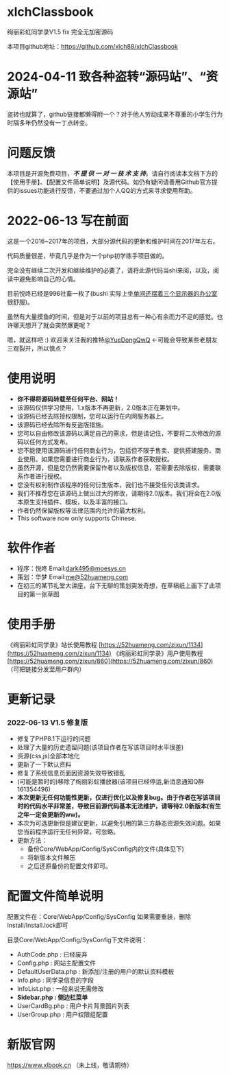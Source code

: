 # xlchClassbook
绚丽彩虹同学录V1.5 fix 完全无加密源码

本项目github地址：https://github.com/xlch88/xlchClassbook

# 2024-04-11 致各种盗转“源码站”、“资源站”
盗转也就算了，github链接都懒得附一个？对于他人劳动成果不尊重的小学生行为时隔多年仍然没有一丁点转变。

# 问题反馈
本项目是开源免费项目，_**不 提 供 一 对 一 技 术 支 持**_。请自行阅读本文档下方的【使用手册】、【配置文件简单说明】及源代码。如仍有疑问请善用Github官方提供的issues功能进行反馈，不要通过加个人QQ的方式来寻求使用帮助。

# 2022-06-13 写在前面
这是一个2016~2017年的项目，大部分源代码的更新和维护时间在2017年左右。

代码质量很差，毕竟几乎是作为一个php初学练手项目做的。

完全没有继续二次开发和继续维护的必要了，请将此源代码当shi来阅，以及，阅读中避免影响自己的心情。

目前悦咚已经是996社畜一枚了(bushi 实际上坐[单间还摆着三个显示器的办公室](https://twitter.com/YueDongQwQ/status/1523598759682138112)很舒服)。

虽然有大量摸鱼的时间，但是对于以前的项目总有一种心有余而力不足的感觉。也许哪天想开了就会突然爆更呢？

嗯，就这样吧 :) 欢迎来关注我的推特[@YueDongQwQ](https://twitter.com/YueDongQwQ) <-可能会导致某些老朋友三观裂开，所以慎点？

# 使用说明
 - **你不得将源码转载至任何平台、网站！**
 - 该源码仅供学习使用，1.x版本不再更新，2.0版本正在筹划中。
 - 该源码已经去除授权限制，您可以运行在内网服务器上。
 - 该源码已经去除所有反盗版措施。
 - 您可以自由修改该源码以满足自己的需求，但是请记住，不要将二次修改的源码以任何方式发布。
 - 您不能使用该源码进行任何商业行为，包括但不限于售卖、提供搭建服务、商业使用。如果您需要进行商业行为，请联系作者获取授权。
 - 虽然开源，但是您仍然需要保留作者以及版权信息，若需要去除版权，需要联系作者进行授权。
 - 您没有权利制作该程序的任何衍生版本，我们也不接受任何该类请求。
 - 我们不推荐您在该源码上做出过大的修改，请期待2.0版本。我们将会在2.0版本原生支持插件、模板，以及丰富的接口。
 - 作者仍然保留版权等法律范围内允许的最大权利。
 - This software now only supports Chinese.
 
# 软件作者
 - 程序：悦咚   Email:dark495@moesys.cn
 - 策划：华梦   Email:me@52huameng.com
 - 在初三的某节礼堂大讲座，台下无聊的策划突发奇想，在草稿纸上画下了此项目的第一张草图

# 使用手册
《绚丽彩虹同学录》站长使用教程 [https://52huameng.com/zixun/1134](https://52huameng.com/zixun/1134)
《绚丽彩虹同学录》用户使用教程 [https://52huameng.com/zixun/860](https://52huameng.com/zixun/860) （可把链接分发至用户群内）

# 更新记录
### 2022-06-13 V1.5 修复版
 - 修复了PHP8.1下运行的问题
 - 处理了大量的历史遗留问题(该项目作者在写该项目时水平很差)
 - 资源(css,js)全部本地化
 - 更新了一下默认资料
 - 修复了系统信息页面因资源失效导致错乱
 - (可能是暂时的)移除了绚丽彩虹播放器(该项目已经停运,新消息通知Q群161354496)
 - **本次更新无任何功能性更新，仅进行优化以及修复bug。由于作者在写该项目时的代码水平非常差，导致目前源代码基本无法维护，请等待2.0新版本(有生之年一定会更新的ww)。**
 - 本次为可选更新但是建议更新，以避免引用的第三方静态资源失效问题。如果您当前程序运行无任何异常，可忽略。
 - 更新方法：
    - 备份Core/WebApp/Config/SysConfig内的文件(具体见下)
    - 将新版本文件解压
    - 之后还原备份的配置文件即可。

# 配置文件简单说明
配置文件在：Core/WebApp/Config/SysConfig
如果需要重装，删除Install/Install.lock即可

目录Core/WebApp/Config/SysConfig下文件说明：
 - AuthCode.php : 已经废弃
 - Config.php : 网站主配置文件
 - DefaultUserData.php : 新添加/注册的用户的默认资料模板
 - Info.php : 同学录信息的字段
 - InfoList.php : 一般来说无需修改
 - **Sidebar.php : 侧边栏菜单**
 - UserCardBg.php : 用户卡片背景图片列表
 - UserGroup.php : 用户权限组配置

# 新版官网
https://www.xlbook.cn
（未上线，敬请期待）
